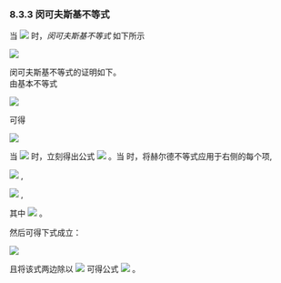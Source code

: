 ### 8.3.3 闵可夫斯基不等式

当 <img src="http://latex.codecogs.com/gif.latex?p\geq1" style="border:none;"> 时，*闵可夫斯基不等式* 如下所示  

<img src="http://latex.codecogs.com/gif.latex?(E[\left|x+y\right|^{p}])^{\frac{1}{p}}\leq(E[\left|x\right|^{p}])^{\frac{1}{p}}+(E[\left|y\right|^{p}])^{\frac{1}{p}}.(8.8)" style="border:none;">

闵可夫斯基不等式的证明如下。  
由基本不等式  

<img src="http://latex.codecogs.com/gif.latex?\left|x+y\right|\leq\left|x\right|+\left|y\right|" style="border:none;">

可得  

<img src="http://latex.codecogs.com/gif.latex?E[\left|x+y\right|^{p}]\leq%20E[\left|x\right|\cdot\left|x+y\right|^{p-1}]+E[\left|y\right|\cdot\left|x+y\right|^{p-1}]." style="border:none;">

当 <img src="http://latex.codecogs.com/gif.latex?p=1" style="border:none;"> 时，立刻得出公式 <img src="http://latex.codecogs.com/gif.latex?(8.8)" style="border:none;"> 。当  时，将赫尔德不等式应用于右侧的每个项,  

<img src="http://latex.codecogs.com/gif.latex?E[\left|x\right|\cdot\left|x+y\right|^{p-1}]\leq(E[\left|x\right|^{p}])^{\frac{1}{p}}(E[\left|x+y\right|^{(p-1)q}])^{\frac{1}{q}}" style="border:none;">  ,

<img src="http://latex.codecogs.com/gif.latex?E[\left|y\right|\cdot\left|x+y\right|^{p-1}]\leq(E[\left|y\right|^{p}])^{\frac{1}{p}}(E[\left|x+y\right|^{(p-1)q}])^{\frac{1}{q}}" style="border:none;">  ,

其中 <img src="http://latex.codecogs.com/gif.latex?q=\frac{p}{p-1}" style="border:none;"> 。  

然后可得下式成立：  

<img src="http://latex.codecogs.com/gif.latex?E[\left|x+y\right|^{p}]\leq((E[\left|x\right|^{p}])^{\frac{1}{p}}+(E[\left|y\right|^{p}])^{\frac{1}{p}})(E[\left|x+y\right|^{p}]^{1-\frac{1}{p}})" style="border:none;">

且将该式两边除以 <img src="http://latex.codecogs.com/gif.latex?(E[\left|x+y\right|^{p}]^{1-\frac{1}{p}})" style="border:none;"> 可得公式 <img src="http://latex.codecogs.com/gif.latex?(8.8)" style="border:none;"> 。
